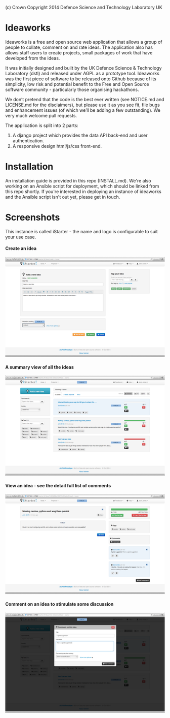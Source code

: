 (c) Crown Copyright 2014 Defence Science and Technology Laboratory UK

# Ideaworks

Ideaworks is a free and open source web application that allows a group of people to collate, comment on and rate ideas. The application also has
allows staff users to create projects, small packages of work that have developed from the ideas. 

It was initially designed and built by the UK Defence Science & Technology Laboratory (dstl) and released under AGPL as a prototype tool. Ideaworks was the first piece of software to be released onto Github because of its simplicity, low risk and potential benefit to the Free and Open Source software community - particularly those organising hackathons.

We don’t pretend that the code is the best ever written (see NOTICE.md and LICENSE.md for the disclaimers), but please use it as you see fit, file bugs and enhancement issues (of which we’ll be adding a few outstanding). We very much welcome pull requests. 

The application is split into 2 parts:

1. A django project which provides the data API back-end and user authentication.
2. A responsive design html/js/css front-end. 

# Installation

An installation guide is provided in this repo (INSTALL.md). We're also working on an Ansible script for deployment, which should be linked from this repo shortly. If you're interested in deploying an instance of ideaworks and the Ansible script isn't out yet, please get in touch.


# Screenshots

This instance is called iStarter - the name and logo is configurable to suit your use case.

#### Create an idea
![Ideas in Ideaworks](/readme_images/create_an_idea.png?raw=true "Create An Ideas")

#### A summary view of all the ideas 

![Ideas in Ideaworks](/readme_images/view_ideas_summary.png?raw=true "View Idea Summary")

#### View an idea - see the detail full list of comments 

![Ideas in Ideaworks](/readme_images/view_an_idea_details.png?raw=true "View an Idea")

#### Comment on an idea to stimulate some discussion 

![Ideas in Ideaworks](/readme_images/add_a_comment.png?raw=true "Add a Comment")
